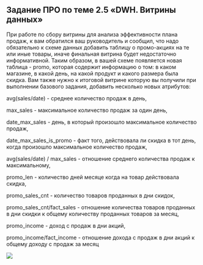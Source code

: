 ## Задание ПРО по теме 2.5 «DWH. Витрины данных»‎

При работе по сбору витрины для анализа эффективности плана продаж, к вам обратился ваш руководитель и сообщил, что надо обязательно к схеме данных добавить таблицу о промо-акциях на те или иные товары, иначе финальная витрина будет недостаточно информативной. 
Таким образом, в вашей схеме появляется новая таблица - promo, которая содержит информацию о том: в каком магазине, в какой день, на какой продукт и какого размера была скидка. 
Вам также нужно к итоговой витрине которую вы получили при выполнении базового задания, добавить несколько новых атрибутов:  

avg(sales/date) - среднее количество продаж в день,

max_sales - максимальное количество продаж за один день,

date_max_sales - день, в который произошло максимальное количество продаж,

date_max_sales_is_promo - факт того, действовала ли скидка в тот день, когда произошло максимальное количество продаж,

avg(sales/date) / max_sales - отношение среднего количества продаж к максимальному,

promo_len - количество дней месяце когда на товар действовала скидка,

promo_sales_cnt - количество товаров проданных в дни скидок,

promo_sales_cnt/fact_sales - отношение количества товаров проданных в дни скидки к общему количеству проданных товаров за месяц,

promo_income - доход с продаж в дни акций,

promo_income/fact_income - отношение дохода с продаж в дни акций к общему доходу с продаж за месяц

![](/erd/erd-2-5-pro.drawio.png)
